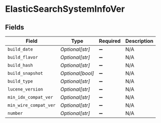 # ElasticSearchSystemInfoVer


## Fields

| Field                 | Type                  | Required              | Description           |
| --------------------- | --------------------- | --------------------- | --------------------- |
| `build_date`          | *Optional[str]*       | :heavy_minus_sign:    | N/A                   |
| `build_flavor`        | *Optional[str]*       | :heavy_minus_sign:    | N/A                   |
| `build_hash`          | *Optional[str]*       | :heavy_minus_sign:    | N/A                   |
| `build_snapshot`      | *Optional[bool]*      | :heavy_minus_sign:    | N/A                   |
| `build_type`          | *Optional[str]*       | :heavy_minus_sign:    | N/A                   |
| `lucene_version`      | *Optional[str]*       | :heavy_minus_sign:    | N/A                   |
| `min_idx_compat_ver`  | *Optional[str]*       | :heavy_minus_sign:    | N/A                   |
| `min_wire_compat_ver` | *Optional[str]*       | :heavy_minus_sign:    | N/A                   |
| `number`              | *Optional[str]*       | :heavy_minus_sign:    | N/A                   |